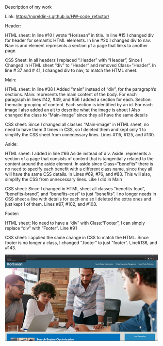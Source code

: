 Description of my work


Link:
https://noreldin-s.github.io/HW-code_refactor/

Header:

HTML sheet:
In line #10 I wrote “Horisean” in title.
In line #15 I changed div for header for semantic HTML elements.
In line #20 I changed div to nav. Nav: is and element represents a section pf a page that links to another page.

CSS Sheet:
In all headers I replaced “.Header” with “Header”, Since I Changed in HTML sheet “div” to “Header” and removed Class=”Header”.
In line # 37 and # 41, I changed div to nav, to match the HTML sheet.



Main:

HTML sheet:
In line #38 I Added “main” instead of “div”, for the paragraph’s sections. Main: represents the main content of the body.
For each paragraph in lines #42, #49, and #56 I added a section for each. Section: thematic grouping of content. Each section is identified by an id.
For each image I also added an alt to describe what the image is about
I Also changed the class to “Main-image” since they all have the same details

CSS sheet:
Since I changed all classes “Main-image” in HTML sheet, no need to have them 3 times in CSS, so I deleted them and kept only 1 to simplify the CSS sheet from unnecessary lines. Lines #115, #125, and #130.



Aside:

HTML sheet:
I added in line #66 Aside instead of div. Aside: represents a section of a page that consists of content that is tangentially related to the content around the aside element. 
In aside since Class=”benefits”  there is no need to specify each benefit with a different class name, since they all will have the  same CSS details. In Lines #69, #76, and #83. This will also, simplify the CSS from unnecessary lines. Like I did in Main

CSS sheet:
Since I changed in HTML sheet all classes “benefits-lead”, “benefits-brand”, and “benefits-cost” to just “benefits”. I no longer needs in CSS sheet a line with details for each one so I deleted the extra ones and just kept 1 of them. Lines #97, #102, and #108.



Footer:

HTML sheet:
No need to have a “div” with  Class:”Footer”, I can simply replace “div” with “Footer”. Line #91

CSS sheet:
I applied the same change in CSS to match the HTML. Since footer is no longer a class, I changed “.footer” to just  “footer”. Line#136, and #143.

![screenshot](screenshot\Screenshot_2020-12-06_184752.png)